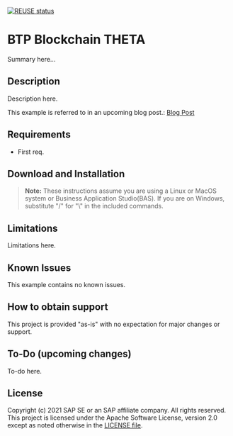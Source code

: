 [![REUSE status](https://api.reuse.software/badge/github.com/SAP-samples/cloud-sfsf-benefits-ext)](https://api.reuse.software/info/github.com/SAP-samples/cloud-sfsf-benefits-ext)

# BTP Blockchain THETA
Summary here...

## Description

Description here.

This example is referred to in an upcoming blog post.: [Blog Post](https://people.sap.com/andrew.lunde#content:blogposts)

## Requirements

- First req.


## Download and Installation

>  **Note:**  These instructions assume you are using a Linux or MacOS system or Business Application Studio(BAS).  If you are on Windows, substitute "/" for "\\" in the included commands.


## Limitations

Limitations here.

## Known Issues

This example contains no known issues.

## How to obtain support

This project is provided "as-is" with no expectation for major changes or support.

## To-Do (upcoming changes)

To-do here.

## License
Copyright (c) 2021 SAP SE or an SAP affiliate company. All rights reserved. This project is licensed under the Apache Software License, version 2.0 except as noted otherwise in the [LICENSE file](LICENSES/Apache-2.0.txt).